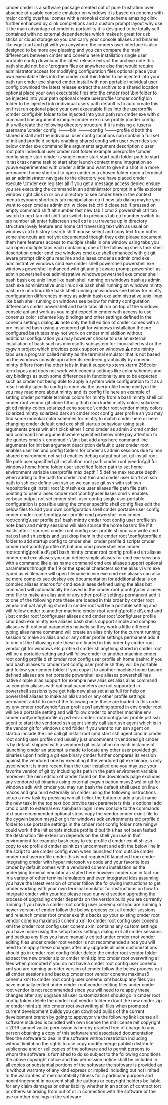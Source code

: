 cmder cmder is a software package created out of pure frustration over absence of usable console emulator on windows it is based on conemu with major config overhaul comes with a monokai color scheme amazing clink further enhanced by clink completions and a custom prompt layout why use it the main advantage of cmder is portability it is designed to be totally self contained with no external dependencies which makes it great for usb sticks or cloud storage so you can carry your console aliases and binaries like wget curl and git with you anywhere the cmders user interface is also designed to be more eye pleasing and you can compare the main differences between cmder and conemu here installation single user portable config download the latest release extract the archive note this path should not be c \program files or anywhere else that would require administrator access for modifying configuration files optional place your own executable files into the cmder root \bin folder to be injected into your path run cmder exe shared cmder install with non portable individual user config download the latest release extract the archive to a shared location optional place your own executable files into the cmder root \bin folder to be injected into your path optional create userprofile \cmder config\bin folder to be injected into individual users path default is to auto create this on first run optional place your own executable files into the userprofile \cmder config\bin folder to be injected into your path run cmder exe with c command line argument example cmder exe c userprofile \cmder config this will create the following directory structure if it is missing c \users\ username \cmder config ├───bin └───config └───profile d both the shared install and the individual user config locations can contain a full set of init and profile d scripts enabling shared config with user overrides see below cmder exe command line arguments argument description c user root path individual user cmder root folder example userprofile \cmder config single start cmder is single mode start start path folder path to start in task task name task to start after launch context menu integration so youve experimented with cmder a little and want to give it a shot in a more permanent home shortcut to open cmder in a chosen folder open a terminal as an administrator navigate to the directory you have placed cmder execute \cmder exe register all if you get a message access denied ensure you are executing the command in an administrator prompt in a file explorer window right click in or on a directory to see cmder here in the context menu keyboard shortcuts tab manipulation ctrl t new tab dialog maybe you want to open cmd as admin ctrl w close tab ctrl d close tab if pressed on empty command shift alt number fast new tab 1 cmd 2 powershell ctrl tab switch to next tab ctrl shift tab switch to previous tab ctrl number switch to tab number alt enter fullscreen shell ctrl alt u traverse up in directory structure lovely feature end home ctrl traversing text with as usual on windows ctrl r history search shift mouse select and copy text from buffer some shortcuts are not yet documented though they exist please document them here features access to multiple shells in one window using tabs you can open multiple tabs each containing one of the following shells task shell description cmder cmd exe windows cmd exe shell enhanced with git git aware prompt clink gnu readline and aliases cmder as admin cmd exe administrative windows cmd exe cmder shell powershell powershell exe windows powershell enhanced with git and git aware prompt powershell as admin powershell exe administrative windows powershell exe cmder shell bash bash exe unix linux like bash shell running on windows bash as admin bash exe administrative unix linux like bash shell running on windows mintty bash exe unix linux like bash shell running on windows see below for mintty configuration differences mintty as admin bash exe administrative unix linux like bash shell running on windows see below for mintty configuration differences cmder powershell and bash tabs all run on top of the windows console api and work as you might expect in cmder with access to use conemus color schemes key bindings and other settings defined in the conemu settings dialog ⚠ note only the full edition of cmder comes with a pre installed bash using a vendored git for windows installation the pre configured bash tabs may not work on cmder mini eidition without additional configuration you may however choose to use an external installation of bash such as microsofts subsystem for linux called wsl or the cygwin project which provides posix support on windows ⚠ note mintty tabs use a program called mintty as the terminal emulator that is not based on the windows console api rather its rendered graphically by conemu mintty differs from the other tabs in that it supports xterm xterm 256color term types and does not work with conemu settings like color schemes and key bindings as such some differences in functionality are to be expected such as cmder not being able to apply a system wide configuration to it as a result mintty specific config is done via the userprofile home minttyrc file you may read more about mintty and its config file here an example of setting cmder portable terminal colors for mintty from a bash mintty shell cd cmder root vendor git clone https github com karlin mintty colors solarized git cd mintty colors solarized echo source \ cmder root vendor mintty colors solarized mintty solarized dark sh cmder root config user profile sh you may find some monokai color schemes for mintty to match cmder here or here changing cmder default cmd exe shell startup behaviour using task arguments press win alt t click either 1 cmd cmder as admin 2 cmd cmder add command line argumentswhere specified below note pay attention to the quotes cmd s k conemudir \ \init bat add args here command line arguments for init bat argument description default c user cmder root enables user bin and config folders for cmder as admin sessions due to non shared environment not set d enables debug output not set git install root file path user specified git installation root path cmder root \vendor\git for windows home home folder user specified folder path to set home environment variable userprofile max depth 1 5 define max recurse depth when adding to the path for cmder root \bin and cmder user bin 1 svn ssh path to ssh exe define svn ssh so we can use git svn with ssh svn repositories git install root \bin\ssh exe user aliases file path file path pointing to user aliases cmder root \config\user liases cmd v enables verbose output not set cmder shell user config single user portable configuration is possible using the cmder specific shell config files edit the below files to add your own configuration shell cmder portable user config cmder cmder root \\config\\user profile cmd powershell env cmder root\\config\\user profile ps1 bash mintty cmder root config user profile sh note bash and mintty sessions will also source the home bashrc file if it exists after it sources cmder root config user profile sh you can write cmd bat ps1 and sh scripts and just drop them in the cmder root \config\profile d folder to add startup config to cmder shell cmder profile d scripts cmder cmder root \\config\\profile d\\\ bat and cmd powershell env cmder root\\config\\profile d\\\ ps1 bash mintty cmder root config profile d sh aliases cmder cmd exe aliases you can define simple aliases for cmd exe sessions with a command like alias name command cmd exe aliases support optional parameters through the 1 9 or the special characters so the alias vi vim exe typed as vi filename will open filename in vim exe cmd exe aliases can also be more complex see doskey exe documentation for additional details on complex aliases macros for cmd exe aliases defined using the alias bat command will automatically be saved in the cmder root \config\user aliases cmd file to make an alias and or any other profile settings permanent add it to one of the following note these are loaded in this order by cmder root vendor init bat anyhing stored in cmder root will be a portable setting and will follow cmder to another machine cmder root \\config\\profile d\\\ cmd and \ bat cmder root \\config\\user aliases cmd cmder root \\config\\user profile cmd bash exe mintty exe aliases bash shells support simple and complex aliases with optional parameters natively so they work a little different typing alias name command will create an alias only for the current running session to make an alias and or any other profile settings permanent add it to one of the following note these are loaded in this order by cmder root vendor git for windows etc profile d cmder sh anything stored in cmder root will be a portable setting and will follow cmder to another machine cmder root config profile d sh cmder root config user profile sh home bashrc if you add bash aliases to cmder root config user profile sh they will be portable and follow your cmder folder if you copy it to another machine home bashrc defined aliases are not portable powershell exe aliases powershell has native simple alias support for example new alias set alias alias command so complex aliases with optional parameters are not supported in powershell sessions type get help new alias set alias full for help on powershell aliases to make an alias and or any other profile settings permanent add it to one of the following note these are loaded in this order by env cmder root\\vendor\\user profile ps1 anyhing stored in env cmder root will be a portable setting and will follow cmder to another machine env cmder root\config\profile d\ ps1 env cmder root\config\user profile ps1 ssh agent to start the vendored ssh agent simply call start ssh agent which is in the vendor git for windows cmd folder if you want to run ssh agent on startup include the line call git install root cmd start ssh agent cmd in cmder root config user profile cmd usually just uncomment it vendored git cmder is by default shipped with a vendored git installation on each instance of launching cmder an attempt is made to locate any other user provided git binaries upon finding a git exe binary cmder further compares its version against the vendored one by executing it the vendored git exe binary is only used when it is more recent than the user installed one you may use your favorite version of git by including its path in the path enviroment variable moreover the mini edition of cmder found on the downloads page excludes any vendored git binaries using external cygwin babun msys2 wsl or git for windows sdk with cmder you may run bash the default shell used on linux macos and gnu hurd externally on cmder using the following instructions setup a new task by pressing win alt t click the button to add a task name the new task in the top text box provide task parameters this is optional add cmd c path to external env \bin\bash login i new console to the commands text box recommended optional steps copy the vendor cmder exinit file to the cygwin babun msys2 or git for windows sdk environments etc profile d folder to use portable settings in the cmder root config folder note mingw could work if the init scripts include profile d but this has not been tested the destination file extension depends on the shell you use in that environment for example bash copy to etc profile d cmder exinit sh zsh copy to etc profile d cmder exinit zsh uncomment and edit the below line in the script to use cmder config even when launched from outside cmder cmder root userprofile cmder this is not required if launched from cmder integrating cmder with hyper microsoft vs code and your favorite ides cmder by default comes with a vendored conemu installation as the underlying terminal emulator as stated here however cmder can in fact run in a variety of other terminal emulators and even integrated ides assuming you have the latest version of cmder follow the following instructions to get cmder working with your own terminal emulator for instructions on how to integrate cmder with your ide please read our wiki section upgrading the process of upgrading cmder depends on the version build you are currently running if you have a cmder root config user conemu xml you are running a newer version of cmder follow the below process exit all cmder sessions and relaunch cmder root cmder exe this backs up your existing cmder root vendor conemu maximus5 conemu xml to cmder root config user conemu xml the cmder root config user conemu xml contains any custom settings you have made using the setup tasks settings dialog exit all cmder sessions and backup any files you have manually edited under cmder root vendor editing files under cmder root vendor is not recommended since you will need to re apply these changes after any upgrade all user customizations should go in cmder root config folder delete the cmder root vendor folder extract the new cmder zip or cmder mini zip into cmder root overwriting all files when prompted if you do not have a cmder root config user conemu xml you are running an older version of cmder follow the below process exit all cmder sessions and backup cmder root vendor conemu maximus5 conemu xml to cmder root config user conemu xml backup any files you have manually edited under cmder root vendor editing files under cmder root vendor is not recommended since you will need to re apply these changes after any upgrade all user customizations should go in cmder root config folder delete the cmder root vendor folder extract the new cmder zip or cmder mini zip into cmder root overwriting all files when prompted current development builds you can download builds of the current development branch by going to appveyor via the following link license all software included is bundled with own license the mit license mit copyright c 2016 samuel vasko permission is hereby granted free of charge to any person obtaining a copy of this software and associated documentation files the software to deal in the software without restriction including without limitation the rights to use copy modify merge publish distribute sublicense and or sell copies of the software and to permit persons to whom the software is furnished to do so subject to the following conditions the above copyright notice and this permission notice shall be included in all copies or substantial portions of the software the software is provided as is without warranty of any kind express or implied including but not limited to the warranties of merchantability fitness for a particular purpose and noninfringement in no event shall the authors or copyright holders be liable for any claim damages or other liability whether in an action of contract tort or otherwise arising from out of or in connection with the software or the use or other dealings in the software
